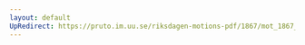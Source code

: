 ```yaml
---
layout: default
UpRedirect: https://pruto.im.uu.se/riksdagen-motions-pdf/1867/mot_1867__ak__180/mot_1867__ak__180-002.pdf
---
```

